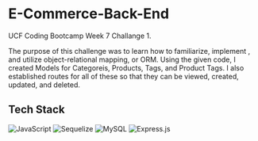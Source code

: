 # E-Commerce-Back-End

UCF Coding Bootcamp Week 7 Challange 1. 


The purpose of this challenge was to learn how to familiarize, implement , and utilize object-relational mapping, or ORM. Using the given code, I created Models for Categoreis, Products, Tags, and Product Tags. I also established routes for all of these so that they can be viewed, created, updated, and deleted. 



## Tech Stack

![JavaScript](https://img.shields.io/badge/javascript-%23323330.svg?style=for-the-badge&logo=javascript&logoColor=%23F7DF1E)
![Sequelize](https://img.shields.io/badge/Sequelize-52B0E7?style=for-the-badge&logo=Sequelize&logoColor=white)
![MySQL](https://img.shields.io/badge/mysql-%2300f.svg?style=for-the-badge&logo=mysql&logoColor=white)
![Express.js](https://img.shields.io/badge/express.js-%23404d59.svg?style=for-the-badge&logo=express&logoColor=%2361DAFB)

